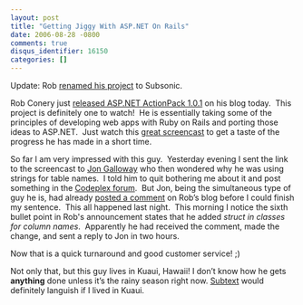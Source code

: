 ```yaml
---
layout: post
title: "Getting Jiggy With ASP.NET On Rails"
date: 2006-08-28 -0800
comments: true
disqus_identifier: 16150
categories: []
---
```

Update: Rob [renamed his
project](http://www.wekeroad.com/blogs/PermaLink,guid,7f17b078-d04f-4103-8c23-cee21f31375a.aspx "Renamed to subsonic")
to Subsonic.

Rob Conery just [released ASP.NET ActionPack
1.0.1](http://www.wekeroad.com/blogs/ASPNETActionPack101Released.aspx "Like Ruby, but for ASP.NET")
on his blog today.  This project is definitely one to watch!  He is
essentially taking some of the principles of developing web apps with
Ruby on Rails and porting those ideas to ASP.NET.  Just watch this
[great
screencast](http://www.wekeroad.com/actionpackintro.html "A video walkthrough")
to get a taste of the progress he has made in a short time.

So far I am very impressed with this guy.  Yesterday evening I sent the
link to the screencast to [Jon
Galloway](http://weblogs.asp.net/jgalloway/ "JonGalloway.ToString()")
who then wondered why he was using strings for table names.  I told him
to quit bothering me about it and post something in the [Codeplex
forum](http://www.codeplex.com/Wiki/View.aspx?ProjectName=actionpack "ActionPack on CodePlex"). 
But Jon, being the simultaneous type of guy he is, had already [posted a
comment](http://www.wekeroad.com/blogs/CommentView,guid,f8fe5aff-ebd3-40d9-acd6-38c6e1c2fc1f.aspx#5b655ae0-7ecd-4643-99b5-f4e3bc0ba713 "Whining")
on Rob’s blog before I could finish my sentence.  This all happened last
night.  This morning I notice the sixth bullet point in Rob's
announcement states that he added *struct in classes for column names*. 
Apparently he had received the comment, made the change, and sent a
reply to Jon in two hours.

Now that is a quick turnaround and good customer service! ;)

Not only that, but this guy lives in Kuaui, Hawaii! I don’t know how he
gets **anything** done unless it’s the rainy season right now.
[Subtext](http://subtextproject.com/ "Subtext project site") would
definitely languish if I lived in Kuaui.

